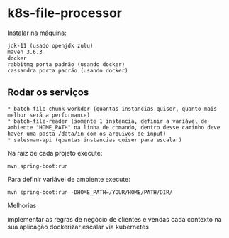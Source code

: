 # k8s-file-processor

Instalar na máquina:

```
jdk-11 (usado openjdk zulu)
maven 3.6.3
docker
rabbitmq porta padrão (usando docker)
cassandra porta padrão (usando docker)
```

## Rodar os serviços 
    * batch-file-chunk-workder (quantas instancias quiser, quanto mais melhor será a performance)
    * batch-file-reader (somente 1 instancia, definir a variável de ambiente "HOME_PATH" na linha de comando, dentro desse caminho deve haver uma pasta /data/in com os arquivos de input)
    * salesman-api (quantas instancias quiser para escalar)

Na raiz de cada projeto execute:

```
mvn spring-boot:run
```

Para definir variável de ambiente execute:

```
mvn spring-boot:run -DHOME_PATH=/YOUR/HOME/PATH/DIR/
```

Melhorias

implementar as regras de negócio de clientes e vendas
cada contexto na sua aplicação
dockerizar
escalar via kubernetes